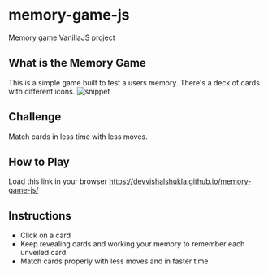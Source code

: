 # memory-game-js
Memory game VanillaJS project

## What is the Memory Game
This is a simple game built to test a users memory. There's a deck of cards with different icons. 
![snippet](img/snippet.png)

## Challenge
Match cards in less time with less moves.

## How to Play
Load this link in your browser https://devvishalshukla.github.io/memory-game-js/

## Instructions
* Click on a card
* Keep revealing cards and working your memory to remember each unveiled card.
* Match cards properly with less moves and in faster time
